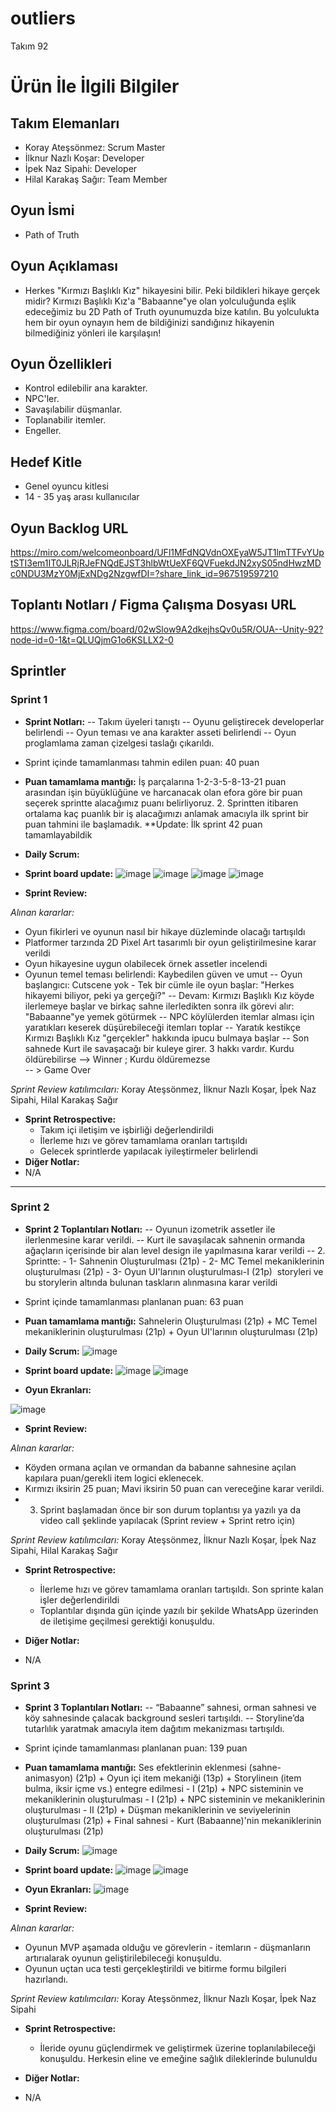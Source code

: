 # **outliers**

Takım 92

# Ürün İle İlgili Bilgiler

## Takım Elemanları

- Koray Ateşsönmez: Scrum Master
- İlknur Nazlı Koşar: Developer
- İpek Naz Sipahi: Developer
- Hilal Karakaş Sağır: Team Member

## Oyun İsmi

- Path of Truth

## Oyun Açıklaması
 - Herkes "Kırmızı Başlıklı Kız" hikayesini bilir. Peki bildikleri hikaye gerçek midir? Kırmızı Başlıklı Kız'a "Babaanne"ye olan yolculuğunda eşlik edeceğimiz bu 2D  Path of Truth oyunumuzda bize katılın. Bu yolculukta hem bir  oyun oynayın hem de bildiğinizi sandığınız hikayenin bilmediğiniz yönleri ile karşılaşın!

## Oyun Özellikleri
- Kontrol edilebilir ana karakter.
- NPC'ler.
- Savaşılabilir düşmanlar.
- Toplanabilir itemler.
- Engeller. 

## Hedef Kitle
- Genel oyuncu kitlesi
- 14 - 35 yaş arası kullanıcılar

## Oyun Backlog URL
https://miro.com/welcomeonboard/UFl1MFdNQVdnOXEyaW5JT1lmTTFvYUptSTI3em1IT0JLRjRJeFNQdEJST3hlbWtUeXF6QVFuekdJN2xyS05ndHwzMDc0NDU3MzY0MjExNDg2NzgwfDI=?share_link_id=967519597210
## Toplantı Notları / Figma Çalışma Dosyası URL
https://www.figma.com/board/02wSlow9A2dkejhsQv0u5R/OUA--Unity-92?node-id=0-1&t=QLUQjmG1o6KSLLX2-0

## Sprintler

### Sprint 1

- **Sprint Notları:**
  -- Takım üyeleri tanıştı
  -- Oyunu geliştirecek developerlar belirlendi
  -- Oyun teması ve ana karakter asseti belirlendi
  -- Oyun proglamlama zaman çizelgesi taslağı çıkarıldı. 

- Sprint içinde tamamlanması tahmin edilen puan: 40 puan

- **Puan tamamlama mantığı:** İş parçalarına 1-2-3-5-8-13-21 puan arasından işin büyüklüğüne ve harcanacak olan efora göre bir puan seçerek sprintte alacağımız puanı belirliyoruz. 2. Sprintten itibaren ortalama kaç puanlık bir iş alacağımızı anlamak amacıyla ilk sprint bir puan tahmini ile başlamadık. 
**Update: İlk sprint 42 puan tamamlayabildik


- **Daily Scrum:**
- **Sprint board update:**
![image](https://github.com/4idoneus/outliers/assets/175143312/824d81d5-d167-4d72-85bd-8a88f03502a1)
![image](https://github.com/4idoneus/outliers/assets/175143312/e3982694-aeac-42f7-961f-c722d08eddd9)
![image](https://github.com/4idoneus/outliers/assets/175143312/6ad48e80-3fa1-4905-971b-f46cebee4d04)
![image](https://github.com/4idoneus/outliers/assets/175143312/6d6fee8c-6f86-4dbc-8f33-1d634a7cc78e)


- **Sprint Review:**

*Alınan kararlar:*

 - Oyun fikirleri ve oyunun nasıl bir hikaye düzleminde olacağı tartışıldı
 - Platformer tarzında 2D Pixel Art tasarımlı bir oyun geliştirilmesine karar verildi
 - Oyun hikayesine uygun olabilecek örnek assetler incelendi
 - Oyunun temel teması belirlendi: Kaybedilen güven ve umut
  -- Oyun başlangıcı: Cutscene yok - Tek bir cümle ile oyun başlar: "Herkes hikayemi biliyor, peki ya gerçeği?"
  -- Devam: Kırmızı Başlıklı Kız köyde ilerlemeye başlar ve birkaç sahne ilerledikten sonra ilk görevi alır: "Babaanne"ye 
  yemek götürmek
  -- NPC köylülerden itemlar alması için yaratıkları keserek düşürebileceği itemları toplar
  -- Yaratık kestikçe Kırmızı Başlıklı Kız "gerçekler" hakkında ipucu bulmaya başlar
  -- Son sahnede Kurt ile savaşacağı bir kuleye girer. 3 hakkı vardır. Kurdu öldürebilirse --> Winner ; Kurdu öldüremezse    
      -- > Game Over

*Sprint Review katılımcıları:* Koray Ateşsönmez, İlknur Nazlı Koşar, İpek Naz Sipahi, Hilal Karakaş Sağır

- **Sprint Retrospective:**
  - Takım içi iletişim ve işbirliği değerlendirildi
  - İlerleme hızı ve görev tamamlama oranları tartışıldı
  - Gelecek sprintlerde yapılacak iyileştirmeler belirlendi
- **Diğer Notlar:**
- N/A

-------------

### Sprint 2

- **Sprint 2 Toplantıları Notları:**
  -- Oyunun izometrik assetler ile ilerlenmesine karar verildi.
  -- Kurt ile savaşılacak sahnenin ormanda ağaçların içerisinde bir alan level design ile yapılmasına karar verildi
  -- 2. Sprintte: - 1- Sahnenin Oluşturulması (21p) - 2- MC Temel mekaniklerinin oluşturulması (21p) - 3- Oyun UI'larının oluşturulması-I (21p)  storyleri ve bu storylerin altında bulunan taskların alınmasına karar verildi

- Sprint içinde tamamlanması planlanan puan: 63 puan

- **Puan tamamlama mantığı:** Sahnelerin Oluşturulması (21p) + MC Temel mekaniklerinin oluşturulması (21p) + Oyun UI'larının oluşturulması (21p)


- **Daily Scrum:**
![image](https://github.com/user-attachments/assets/9c9d197e-473d-45bb-87fc-2126385477b7)


- **Sprint board update:**
![image](https://github.com/user-attachments/assets/2b263f71-cb76-4793-afa8-9e23e626379f)
![image](https://github.com/user-attachments/assets/e1b34fc5-07d5-4112-a8b4-461d6550506d)

- **Oyun Ekranları:**

![image](https://github.com/user-attachments/assets/bf81331a-ca15-4082-916b-530f9d5a071f)



- **Sprint Review:**

*Alınan kararlar:*

 - Köyden ormana açılan ve ormandan da babanne sahnesine açılan kapılara puan/gerekli item logici eklenecek.
 - Kırmızı iksirin 25 puan; Mavi iksirin 50 puan can vereceğine karar verildi.
 - 3. Sprint başlamadan önce bir son durum toplantısı ya yazılı ya da video call şeklinde yapılacak (Sprint review + Sprint retro için)

*Sprint Review katılımcıları:* Koray Ateşsönmez, İlknur Nazlı Koşar, İpek Naz Sipahi, Hilal Karakaş Sağır

- **Sprint Retrospective:**
  - İlerleme hızı ve görev tamamlama oranları tartışıldı. Son sprinte kalan işler değerlendirildi
  - Toplantılar dışında gün içinde yazılı bir şekilde WhatsApp üzerinden de iletişime geçilmesi gerektiği konuşuldu.
    
- **Diğer Notlar:**
- N/A


### Sprint 3

- **Sprint 3 Toplantıları Notları:**
  -- “Babaanne” sahnesi, orman sahnesi ve köy sahnesinde çalacak background sesleri tartışıldı.
  -- Storyline’da tutarlılık yaratmak amacıyla item dağıtım mekanizması tartışıldı.

- Sprint içinde tamamlanması planlanan puan: 139 puan

- **Puan tamamlama mantığı:** Ses efektlerinin eklenmesi (sahne-animasyon) (21p) + Oyun içi item mekaniği (13p) + Storylineın (item bulma, iksir içme vs.) entegre edilmesi - I (21p) + NPC sisteminin ve mekaniklerinin oluşturulması - I (21p) + NPC sisteminin ve mekaniklerinin oluşturulması - II (21p) + Düşman mekaniklerinin ve seviyelerinin oluşturulması (21p) + Final sahnesi - Kurt (Babaanne)'nin mekaniklerinin oluşturulması (21p)


- **Daily Scrum:**
 ![image](https://github.com/user-attachments/assets/285410d3-7af8-4abe-907f-3a73d48c881e)


- **Sprint board update:**
![image](https://github.com/user-attachments/assets/cd4da88b-242c-4d7f-8e00-447afc34943a)
![image](https://github.com/user-attachments/assets/78cbf23c-6dd8-4f26-9b37-4ad1d94e4073)


- **Oyun Ekranları:**
![image](https://github.com/user-attachments/assets/609b6cd0-2768-477a-9d99-b80e81c5585e)


- **Sprint Review:**

*Alınan kararlar:*

 - Oyunun MVP aşamada olduğu ve görevlerin - itemların - düşmanların artırıalarak oyunun geliştirilebileceği konuşuldu.
 - Oyunun uçtan uca testi gerçekleştirildi ve bitirme formu bilgileri hazırlandı.

*Sprint Review katılımcıları:* Koray Ateşsönmez, İlknur Nazlı Koşar, İpek Naz Sipahi

- **Sprint Retrospective:**
  - İleride oyunu güçlendirmek ve geliştirmek üzerine toplanılabileceği konuşuldu. Herkesin eline ve emeğine sağlık dileklerinde bulunuldu
    
- **Diğer Notlar:**
- N/A
